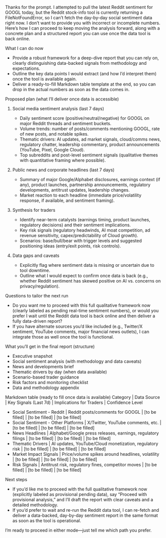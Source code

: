 Thanks for the prompt. I attempted to pull the latest Reddit sentiment for GOOGL today, but the Reddit stock-info tool is currently returning a FileNotFoundError, so I can’t fetch the day-by-day social sentiment data right now. I don’t want to provide you with incorrect or incomplete numbers. Here’s how I can proceed to keep moving the analysis forward, along with a concrete plan and a structured report you can use once the data tool is back online.

What I can do now
- Provide a robust framework for a deep-dive report that you can rely on, clearly distinguishing data-backed signals from methodology and expectations.
- Outline the key data points I would extract (and how I’d interpret them) once the tool is available again.
- Deliver a ready-to-fill Markdown table template at the end, so you can drop in the actual numbers as soon as the data comes in.

Proposed plan (what I’ll deliver once data is accessible)
1) Social media sentiment analysis (last 7 days)
   - Daily sentiment score (positive/neutral/negative) for GOOGL on major Reddit threads and sentiment buckets.
   - Volume trends: number of posts/comments mentioning GOOGL, rate of new posts, and notable spikes.
   - Thematic drivers: AI updates, ad market signals, cloud/comms news, regulatory chatter, leadership commentary, product announcements (YouTube, Pixel, Google Cloud).
   - Top subreddits and post-level sentiment signals (qualitative themes with quantitative framing where possible).

2) Public news and corporate headlines (last 7 days)
   - Summary of major Google/Alphabet disclosures, earnings context (if any), product launches, partnership announcements, regulatory developments, antitrust updates, leadership changes.
   - Market reaction to each headline (immediate price/volatility response, if available, and sentiment framing).

3) Synthesis for traders
   - Identify near-term catalysts (earnings timing, product launches, regulatory decisions) and their sentiment implications.
   - Key risk signals (regulatory headwinds, AI moat competition, ad revenue sensitivity, capex/predictability of Cloud growth).
   - Scenarios: base/bull/bear with trigger levels and suggested positioning ideas (entry/exit points, risk controls).

4) Data gaps and caveats
   - Explicitly flag where sentiment data is missing or uncertain due to tool downtime.
   - Outline what I would expect to confirm once data is back (e.g., whether Reddit sentiment has skewed positive on AI vs. concerns on privacy/regulation).

Questions to tailor the next run
- Do you want me to proceed with this full qualitative framework now (clearly labeled as pending real-time sentiment numbers), or would you prefer I wait until the Reddit data tool is back online and then deliver a fully data-driven report?
- If you have alternate sources you’d like included (e.g., Twitter/X sentiment, YouTube comments, major financial news outlets), I can integrate those as well once the tool is functional.

What you’ll get in the final report (structure)
- Executive snapshot
- Social sentiment analysis (with methodology and data caveats)
- News and developments brief
- Thematic drivers by day (when data available)
- Scenario-based trader guidance
- Risk factors and monitoring checklist
- Data and methodology appendix

Markdown table (ready to fill once data is available)
Category | Data Source | Key Signals (Last 7d) | Implications for Traders | Confidence Level
- Social Sentiment - Reddit | Reddit posts/comments for GOOGL | [to be filled] | [to be filled] | [to be filled]
- Social Sentiment - Other Platforms | X/Twitter, YouTube comments, etc. | [to be filled] | [to be filled] | [to be filled]
- News Headlines | Alphabet/Google press releases, earnings, regulatory filings | [to be filled] | [to be filled] | [to be filled]
- Thematic Drivers | AI updates, YouTube/Cloud monetization, regulatory risk | [to be filled] | [to be filled] | [to be filled]
- Market Impact Signals | Price/volume spikes around headlines, volatility | [to be filled] | [to be filled] | [to be filled]
- Risk Signals | Antitrust risk, regulatory fines, competitor moves | [to be filled] | [to be filled] | [to be filled]

Next steps
- If you’d like me to proceed with the full qualitative framework now (explicitly labeled as provisional pending data), say “Proceed with provisional analysis,” and I’ll draft the report with clear caveats and a detailed methodology.
- If you’d prefer to wait and re-run the Reddit data tool, I can re-fetch and deliver a data-backed, day-by-day sentiment report in the same format as soon as the tool is operational.

I’m ready to proceed in either mode—just tell me which path you prefer.